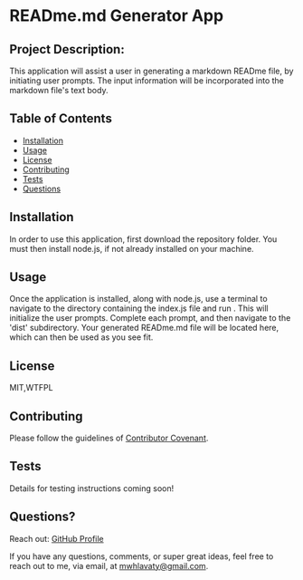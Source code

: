 
  # READme.md Generator App
  
  ## Project Description:
  This application will assist a user in generating a markdown READme file, by initiating user prompts. The input information will be incorporated into the markdown file's text body. 

  ## Table of Contents
  - [Installation](#installation)
  - [Usage](#usage)
  - [License](#license)
  - [Contributing](#contributing)
  - [Tests](#tests)
  - [Questions](#questions)

  ## Installation
  In order to use this application, first download the repository folder. You must then install node.js, if not already installed on your machine. 

  ## Usage
  Once the application is installed, along with node.js, use a terminal to navigate to the directory containing the index.js file and run <node index>. This will initialize the user prompts. Complete each prompt, and then navigate to the 'dist' subdirectory. Your generated READme.md file will be located here, which can then be used as you see fit.

  ## License
  MIT,WTFPL

  ## Contributing
  Please follow the guidelines of [Contributor Covenant](https://www.contributor-covenant.org/).

  ## Tests
  Details for testing instructions coming soon!

  ## Questions?
  Reach out:
  [GitHub Profile](github.com/Hephaestus01)
  
  If you have any questions, comments, or super great ideas, feel free to reach out to me, via email, at mwhlavaty@gmail.com.

